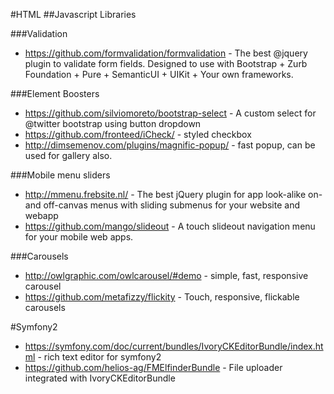 #HTML
##Javascript Libraries

###Validation
* https://github.com/formvalidation/formvalidation - The best @jquery plugin to validate form fields. Designed to use with Bootstrap + Zurb Foundation + Pure + SemanticUI + UIKit + Your own frameworks.

###Element Boosters
* https://github.com/silviomoreto/bootstrap-select - A custom select for @twitter bootstrap using button dropdown
* https://github.com/fronteed/iCheck/ - styled checkbox
* http://dimsemenov.com/plugins/magnific-popup/ - fast popup, can be used for gallery also.

###Mobile menu sliders
* http://mmenu.frebsite.nl/ - The best jQuery plugin for app look-alike on- and off-canvas menus with sliding submenus for your website and webapp
* https://github.com/mango/slideout - A touch slideout navigation menu for your mobile web apps.

###Carousels
* http://owlgraphic.com/owlcarousel/#demo - simple, fast, responsive carousel
* https://github.com/metafizzy/flickity - Touch, responsive, flickable carousels

#Symfony2
* https://symfony.com/doc/current/bundles/IvoryCKEditorBundle/index.html - rich text editor for symfony2
* https://github.com/helios-ag/FMElfinderBundle - File uploader integrated with IvoryCKEditorBundle


